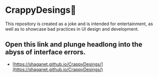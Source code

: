 # CrappyDesings💩
This repository is created as a joke and is intended for entertainment, as well as to showcase bad practices in UI design and development.

## Open this link and plunge headlong into the abyss of interface errors.

* [https://shaganet.github.io/CrappyDesings/](https://shaganet.github.io/CrappyDesings/)  
